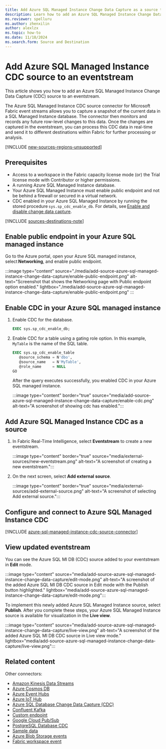 ```yaml
---
title: Add Azure SQL Managed Instance Change Data Capture as a source to eventstream
description: Learn how to add an Azure SQL Managed Instance Change Data Capture (CDC) source to an eventstream.
ms.reviewer: spelluru
ms.author: zhenxilin
author: alexlzx
ms.topic: how-to
ms.date: 11/18/2024
ms.search.form: Source and Destination
---
```


# Add Azure SQL Managed Instance CDC source to an eventstream

This article shows you how to add an Azure SQL Managed Instance Change Data Capture (CDC) source to an eventstream. 

The Azure SQL Managed Instance CDC source connector for Microsoft Fabric event streams allows you to capture a snapshot of the current data in a SQL Managed Instance database. The connector then monitors and records any future row-level changes to this data. Once the changes are captured in the eventstream, you can process this CDC data in real-time and send it to different destinations within Fabric for further processing or analysis.

[!INCLUDE [new-sources-regions-unsupported](./includes/new-sources-regions-unsupported.md)]

## Prerequisites

- Access to a workspace in the Fabric capacity license mode (or) the Trial license mode with Contributor or higher permissions. 
- A running Azure SQL Managed Instance database. 
- Your Azure SQL Managed Instance must enable public endpoint and not be behind a firewall or secured in a virtual network. 
- CDC enabled in your Azure SQL Managed Instance by running the stored procedure `sys.sp_cdc_enable_db`. For details, see [Enable and disable change data capture](/sql/relational-databases/track-changes/enable-and-disable-change-data-capture-sql-server). 


[!INCLUDE [sources-destinations-note](./includes/sources-destinations-note.md)]


## Enable public endpoint in your Azure SQL managed instance 

Go to the Azure portal, open your Azure SQL managed instance, select **Networking**, and enable public endpoint.

:::image type="content" source="./media/add-source-azure-sql-managed-instance-change-data-capture/enable-public-endpoint.png" alt-text="Screenshot that shows the Networking page with Public endpoint option enabled." lightbox="./media/add-source-azure-sql-managed-instance-change-data-capture/enable-public-endpoint.png" :::

## Enable CDC in your Azure SQL managed instance

1. Enable CDC for the database.     
        
   ```sql
   EXEC sys.sp_cdc_enable_db; 
   ```
2. Enable CDC for a table using a gating role option. In this example, `MyTable` is the name of the SQL table. 

    ```sql            
    EXEC sys.sp_cdc_enable_table 
       @source_schema = N'dbo', 
       @source_name   = N'MyTable', 
       @role_name     = NULL 
    GO 
    ```

    After the query executes successfully, you enabled CDC in your Azure SQL managed instance. 

   :::image type="content" border="true" source="media/add-source-azure-sql-managed-instance-change-data-capture/enable-cdc.png" alt-text="A screenshot of showing cdc has enabled.":::

## Add Azure SQL Managed Instance CDC as a source

1. In Fabric Real-Time Intelligence, select **Eventstream** to create a new eventstream.

   :::image type="content" border="true" source="media/external-sources/new-eventstream.png" alt-text="A screenshot of creating a new eventstream.":::

2. On the next screen, select **Add external source**.

   :::image type="content" border="true" source="media/external-sources/add-external-source.png" alt-text="A screenshot of selecting Add external source.":::

## Configure and connect to Azure SQL Managed Instance CDC

[!INCLUDE [azure-sql-managed-instance-cdc-source-connector](./includes/azure-sql-managed-instance-cdc-source-connector.md)]

## View updated eventstream
You can see the Azure SQL MI DB (CDC) source added to your eventstream in **Edit** mode.

:::image type="content" source="media/add-source-azure-sql-managed-instance-change-data-capture/edit-mode.png" alt-text="A screenshot of the added Azure SQL MI DB CDC source in Edit mode with the Publish button highlighted." lightbox="media/add-source-azure-sql-managed-instance-change-data-capture/edit-mode.png":::

To implement this newly added Azure SQL Managed Instance source, select **Publish**. After you complete these steps, your Azure SQL Managed Instance source is available for visualization in the **Live view**.

:::image type="content" source="media/add-source-azure-sql-managed-instance-change-data-capture/live-view.png" alt-text="A screenshot of the added Azure SQL MI DB CDC source in Live view mode." lightbox="media/add-source-azure-sql-managed-instance-change-data-capture/live-view.png":::


## Related content

Other connectors:

- [Amazon Kinesis Data Streams](add-source-amazon-kinesis-data-streams.md)
- [Azure Cosmos DB](add-source-azure-cosmos-db-change-data-capture.md)
- [Azure Event Hubs](add-source-azure-event-hubs.md)
- [Azure IoT Hub](add-source-azure-iot-hub.md)
- [Azure SQL Database Change Data Capture (CDC)](add-source-azure-sql-database-change-data-capture.md)
- [Confluent Kafka](add-source-confluent-kafka.md)
- [Custom endpoint](add-source-custom-app.md)
- [Google Cloud Pub/Sub](add-source-google-cloud-pub-sub.md) 
- [PostgreSQL Database CDC](add-source-postgresql-database-change-data-capture.md)
- [Sample data](add-source-sample-data.md)
- [Azure Blob Storage events](add-source-azure-blob-storage.md)
- [Fabric workspace event](add-source-fabric-workspace.md)
